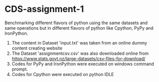 # CDS-assignment-1
Benchmarking different flavors of python using the same datasets and same operations but in different flavors of python like Cpython, PyPy and IronPython. 

1) The content in  Dataset 'input.txt' was taken from an online dummy content creating website
2) The Dataset 'assignmentcsv.csv' was also downloaded online from https://www.stats.govt.nz/large-datasets/csv-files-for-download/
3) Codes for PyPy and IronPython were executed on windows command prompt.
4) Codes for Cpython were executed on python IDLE
